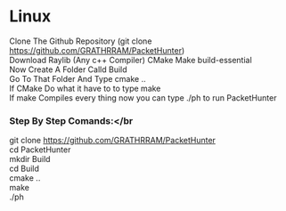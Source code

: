 # Linux
Clone The Github Repository (git clone https://github.com/GRATHRRAM/PacketHunter) </br>
Download Raylib (Any c++ Compiler) CMake Make build-essential </br>
Now Create A Folder Calld Build</br>
Go To That Folder And Type cmake ..</br>
If CMake Do what it have to to type make</br>
If make Compiles every thing now you can type ./ph to run PacketHunter</br>

### Step By Step Comands:</br
git clone https://github.com/GRATHRRAM/PacketHunter</br>
cd PacketHunter</br>
mkdir Build</br>
cd Build</br>
cmake ..</br>
make </br>
./ph</br>
